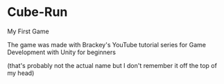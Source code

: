 # Cube-Run
My First Game

The game was made with Brackey's YouTube tutorial series for Game Development with Unity for beginners

(that's probably not the actual name but I don't remember it off the top of my head)
